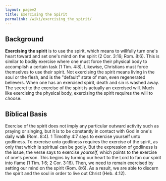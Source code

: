 ```yaml
---
layout: pagev2
title: Exercising the Spirit
permalink: /wiki/exercising_the_spirit/
---
```


## Background

**Exercising the spirit** is to use the spirit, which means to willfully turn one's heart toward and set one's mind on the spirit (2 Cor. 3:16; Rom. 8:6). This is similar to bodily exercise where one must force their physical body to accomplish a certain task (1 Tim. 4:8). Likewise, Christians must force themselves to use their spirit. Not exercising the spirit means living in the soul or the flesh, and is the "default" state of man, even regenerated believers. When one has an exercised spirit, death and sin is washed away. The secret to the exercise of the spirit is actually an exercised will. Much like exercising the physical body, exercising the spirit requires the will to choose.

## Biblical Basis
 
Exercise of the spirit does not imply any particular outward activity such as praying or singing, but it is to be constantly in contact with God in one's daily walk (Rom. 8:4). 1 Timothy 4:7 says to exercise yourself unto godliness. To exercise unto godliness requires the exercise of the spirit, as only that which is spiritual can be godly. But the expression of godliness is the issue, the verse says to exercise *yourself*, which points to the exercise of one's person. This begins by turning our heart to the Lord to fan our spirit into flame (1 Tim. 1:6; 2 Cor. 3:16). Then, we need to remain exercised by setting our mind on the spirit (Rom. 8:6). As a result, we are able to discern the spirit and the soul in order to live out Christ (Heb. 4:12).